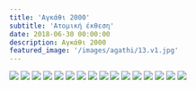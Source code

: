 ```yaml
---
title: 'Αγκάθι 2000'
subtitle: 'Ατομική έκθεση'
date: 2018-06-30 00:00:00
description: Αγκάθι 2000
featured_image: '/images/agathi/13.v1.jpg'
---
```


<div class="gallery" data-columns="5">
        <img src="/images/agathi/1.jpg">
        <img src="/images/agathi/2.jpg">
        <img src="/images/agathi/3.jpg">
        <img src="/images/agathi/4.jpg">
        <img src="/images/agathi/5.jpg">
        <img src="/images/agathi/6.jpg">
        <img src="/images/agathi/7.jpg">
        <img src="/images/agathi/8.jpg">
        <img src="/images/agathi/9.jpg">
        <img src="/images/agathi/10.jpg">
        <img src="/images/agathi/11.jpg">
        <img src="/images/agathi/12.jpg">
        <img src="/images/agathi/13.jpg">
        <img src="/images/agathi/14.jpg">
        <img src="/images/agathi/15.jpg">
        <img src="/images/agathi/16.jpg">
</div>
